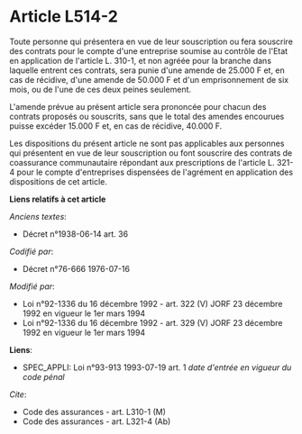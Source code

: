 # Article L514-2

Toute personne qui présentera en vue de leur souscription ou fera souscrire des contrats pour le compte d'une entreprise
soumise au contrôle de l'Etat en application de l'article L. 310-1, et non agréée pour la branche dans laquelle entrent ces
contrats, sera punie d'une amende de 25.000 F et, en cas de récidive, d'une amende de 50.000 F et d'un emprisonnement de six
mois, ou de l'une de ces deux peines seulement.

L'amende prévue au présent article sera prononcée pour chacun des contrats proposés ou souscrits, sans que le total des
amendes encourues puisse excéder 15.000 F et, en cas de récidive, 40.000 F.

Les dispositions du présent article ne sont pas applicables aux personnes qui présentent en vue de leur souscription ou font
souscrire des contrats de coassurance communautaire répondant aux prescriptions de l'article L. 321-4 pour le compte
d'entreprises dispensées de l'agrément en application des dispositions de cet article.

**Liens relatifs à cet article**

_Anciens textes_:

  - Décret n°1938-06-14 art. 36

_Codifié par_:

  - Décret n°76-666 1976-07-16

_Modifié par_:

  - Loi n°92-1336 du 16 décembre 1992 - art. 322 (V) JORF 23 décembre 1992 en vigueur le 1er mars 1994
  - Loi n°92-1336 du 16 décembre 1992 - art. 329 (V) JORF 23 décembre 1992 en vigueur le 1er mars 1994

**Liens**:

  - SPEC_APPLI: Loi n°93-913 1993-07-19 art. 1 *date d'entrée en vigueur du code pénal*

_Cite_:

  - Code des assurances - art. L310-1 (M)
  - Code des assurances - art. L321-4 (Ab)
